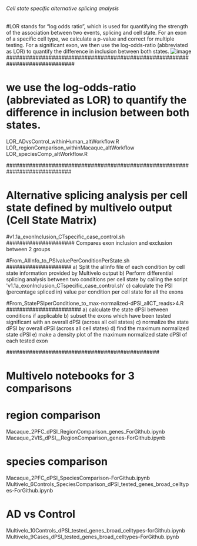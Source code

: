 ###### Cell state specific alternative splicing analysis ######

#LOR stands for “log odds ratio”, which is used for quantifying the strength of the association between two events, splicing and cell state. For an exon of a specific cell type, we calculate a p-value and correct for multiple testing. For a significant exon, we then use the log-odds-ratio (abbreviated as LOR) to quantify the difference in inclusion between both states. ![image](https://github.com/user-attachments/assets/0731a959-9a66-40b0-b164-13d83b22c5e5)
#############################################################################
# we use the log-odds-ratio (abbreviated as LOR) to quantify the difference in inclusion between both states.
LOR_ADvsControl_withinHuman_altWorkflow.R
LOR_regionComparison_withinMacaque_altWorkflow
LOR_speciesComp_altWorkflow.R

############################################################################
# Alternative splicing analysis per cell state defined by multivelo output (Cell State Matrix)

#v1.1a_exonInclusion_CTspecific_case_control.sh
#####################
Compares exon inclusion and exclusion between 2 groups

#From_AllInfo_to_PSIvaluePerConditionPerState.sh
####################
a) Split the allinfo file of each condition by cell state information provided by Multivelo output 
b) Perform differential splicing analysis between two conditions per cell state by calling the script 'v1.1a_exonInclusion_CTspecific_case_control.sh'
c) calculate the PSI (percentage spliced in) value per condition per cell state for all the exons

#From_StatePSIperConditione_to_max-normalized-dPSI_allCT_reads>4.R
#######################
a) calculate the state dPSI between conditions  if applicable
b) subset the exons which have been tested significant with an overall dPSI (across all cell states)
c) normalize the state dPSI  by overall dPSI (across all cell states)
d) find the maximum normalized state dPSI 
e) make a density plot of the maximum normalized state dPSI of each tested exon

###############################################
# Multivelo notebooks for 3 comparisons
# region comparison
Macaque_2PFC_dPSI_RegionComparison_genes_ForGithub.ipynb
Macaque_2VIS_dPSI__RegionComparison_genes-ForGithub.ipynb

# species comparison
Macaque_2PFC_dPSI_SpeciesComparison-ForGithub.ipynb
Multivelo_6Controls_SpeciesComparison_dPSI_tested_genes_broad_celltypes-ForGithub.ipynb

# AD vs Control
Multivelo_10Controls_dPSI_tested_genes_broad_celltypes-forGithub.ipynb
Multivelo_9Cases_dPSI_tested_genes_broad_celltypes-ForGithub.ipynb


